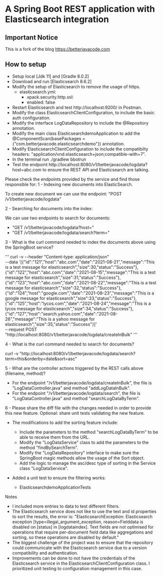 # A Spring Boot REST application with Elasticsearch integration

## Important Notice
This is a fork of the blog https://betterjavacode.com

## How to setup

- Setup local [Jdk 11] and [Gradle 8.0.2]
- Download and run [Elasticsearch 8.6.2]
- Modify the setup of Elasticsearch to remove the usage of https.
    - elasticsearch.yml: 
        - xpack.security.http.ssl:
        - enabled: false
- Restart Elasticsearch and test http://localhost:9200/ in Postman.
- Modify the class ElasticsearchClientConfiguration, to include the basic auth configuration.
- Modify the interface LogDataRepository to include the @Repository annotation.
- Modify the main class ElasticsearchdemoApplication to add the @ComponentScan(basePackages = {"com.betterjavacode.elasticsearchdemo"}) annotation.
- Modify ElasticsearchClientConfiguration to include the compatibilty headers: "application/vnd.elasticsearch+json;compatible-with=7".
- In the terminal run ./gradlew bbotrun
- Test the endpoint http://localhost:8080/v1/betterjavacode/logdata?host=abc.com to ensure the REST API and Elasticsearch are talking.

Please check the endpoints provided by the service and find those responsible for:
1 - Indexing new documents into ElasticSearch.

To create new document we can use the endpoint: "POST /v1/betterjavacode/logdata"

2 - Searching for documents into the index:

We can use two endpoints to search for documents:
- "GET /v1/betterjavacode/logdata?host="
- "GET /v1/betterjavacode/logdata/search?term="

3 - What is the curl command needed to index the documents above using the SpringBoot service? 

'''
curl -v --header "Content-type: application/json" \
--data '[{"id":"121","host":"abc.com","date":"2021-08-21","message":"This is a test message for elasticsearch","size":30,"status":"Success"},{"id":"122","host":"abc.com","date":"2021-08-15","message":"This is a test message for elasticsearch","size":31,"status":"Success"},{"id":"123","host":"abc.com","date":"2021-08-22","message":"This is a test message for elasticsearch","size":32,"status":"Success"},{"id":"124","host":"google.com","date":"2021-08-23","message":"This is a google message for elasticsearch","size":33,"status":"Success"},{"id":"125","host":"lycos.com","date":"2021-08-24","message":"This is a lycos message for elasticsearch","size":34,"status":"Success"},{"id":"127","host":"search.yahoo.com","date":"2021-08-26","message":"This is a yahoo message for elasticsearch","size":35,"status":"Success"}]' \
--request POST "http://localhost:8080/v1/betterjavacode/logdata/createInBulk"
'''

4 - What is the curl command needed to search for documents?

curl -v "http://localhost:8080/v1/betterjavacode/logdata/search?term=this&orderby=date&sort=asc"

5 - What are the controller actions triggered by the REST calls above (filename, method)?

- For the endpoint "/v1/betterjavacode/logdata/createInBulk", the file is "LogDataController.java" and method "addLogDataInBulk".
- For the endpoint "/v1/betterjavacode/logdata/search", the file is "LogDataController.java" and method "searchLogDataByTerm".

6 - Please share the diff file with the changes needed in order to provide this new feature. Optional: share unit tests validating the new feature.

- The modifications to add the sorting feature include:
    - Include the parameters to the method "searchLogDataByTerm" to be able to receive them from the URL.
    - Modify the "LogDataService" class to add the parameters to the method "findBySearchTerm".
    - Modify the "LogDataRepository" interface to make sure the SpringBoot magic methods allow the usage of the Sort object.
    - Add the logic to manage the asc/desc type of sorting in the Service class "LogDataService".

- Added a unit test to ensure the filtering works:
    - ElasticsearchdemoApplicationTests

Notes
- I included more entries to data to test different filters.
- The Elasticsearch service does not like to use the text and id properties to sort the results, the error is: "ElasticsearchException: Elasticsearch exception [type=illegal_argument_exception, reason=Fielddata is disabled on [status] in [logdataindex]. Text fields are not optimised for operations that require per-document field data like aggregations and sorting, so these operations are disabled by default."
- The biggest challenge of the project was to ensure that the repository could communicate with the Elasticsearch service due to a version compatibility and authentication.
- Improvements can be done to not have the credentials of the Elasticsearch service in the ElasticsearchClientConfiguration class. I prioritized unit testing to configuration management in this case.


